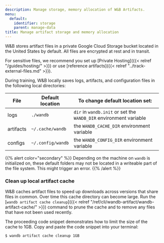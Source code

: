 ```yaml
---
description: Manage storage, memory allocation of W&B Artifacts.
menu:
  default:
    identifier: storage
    parent: manage-data
title: Manage artifact storage and memory allocation
---
```


W&B stores artifact files in a private Google Cloud Storage bucket located in the United States by default. All files are encrypted at rest and in transit.

For sensitive files, we recommend you set up [Private Hosting]({{< relref "/guides/hosting/" >}}) or use [reference artifacts]({{< relref "../track-external-files.md" >}}).

During training, W&B locally saves logs, artifacts, and configuration files in the following local directories:

| File      | Default location  | To change default location set:                                   |
| --------- | ----------------- | ----------------------------------------------------------------- |
| logs      | `./wandb`         | `dir` in `wandb.init` or set the `WANDB_DIR` environment variable |
| artifacts | `~/.cache/wandb`  | the `WANDB_CACHE_DIR` environment variable                        |
| configs   | `~/.config/wandb` | the `WANDB_CONFIG_DIR` environment variable                       |


{{% alert color="secondary" %}}
Depending on the machine on `wandb` is initialized on, these default folders may not be located in a writeable part of the file system. This might trigger an error.
{{% /alert %}}

### Clean up local artifact cache

W&B caches artifact files to speed up downloads across versions that share files in common. Over time this cache directory can become large. Run the [`wandb artifact cache cleanup`]({{< relref "/ref/cli/wandb-artifact/wandb-artifact-cache/" >}}) command to prune the cache and to remove any files that have not been used recently.

The proceeding code snippet demonstrates how to limit the size of the cache to 1GB. Copy and paste the code snippet into your terminal:

```bash
$ wandb artifact cache cleanup 1GB
```